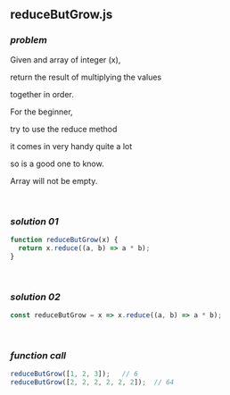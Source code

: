 ## reduceButGrow.js

### ***problem***

Given and array of integer (x),

return the result of multiplying the values

together in order.



For the beginner,

try to use the reduce method

it comes in very handy quite a lot

so is a good one to know.



Array will not be empty.

<br>

### ***solution 01*** 

```javascript
function reduceButGrow(x) {
  return x.reduce((a, b) => a * b);
}
```

<br>

### ***solution 02***

```javascript
const reduceButGrow = x => x.reduce((a, b) => a * b);
```

<br>

### ***function call***

```javascript
reduceButGrow([1, 2, 3]);	// 6
reduceButGrow([2, 2, 2, 2, 2, 2]);	// 64
```

